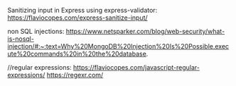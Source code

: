 Sanitizing input in Express using express-validator:  https://flaviocopes.com/express-sanitize-input/


non SQL injections: https://www.netsparker.com/blog/web-security/what-is-nosql-injection/#:~:text=Why%20MongoDB%20Injection%20Is%20Possible,execute%20commands%20in%20the%20database.

//regular expressions:
https://flaviocopes.com/javascript-regular-expressions/
https://regexr.com/

